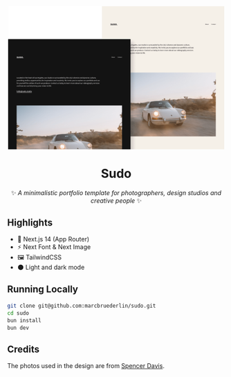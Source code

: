 <p align="center">
  <img src=".github/preview.png" width="500px" align="center" alt="Preview of the template" />
</p>

<h1 align="center">Sudo</h1>
<p align="center">
  ✨ <span style="font-style: italic;">A minimalistic portfolio template for photographers, design studios and creative people</span> ✨
  <br/>
</p>
<h2>Highlights</h2>
<ul>
  <li>🚀 Next.js 14 (App Router)</li>
  <li>⚡️ Next Font & Next Image</li>
  <li>🖼️ TailwindCSS</li>
  <li>🌑 Light and dark mode</li>
</ul>
<h2>Running Locally</h2>

```bash
git clone git@github.com:marcbruederlin/sudo.git
cd sudo
bun install
bun dev
```

<h2>Credits</h2>
<p>The photos used in the design are from <a target="_blank" href="https://unsplash.com/de/@spencerdavis">Spencer Davis</a>.</p>
